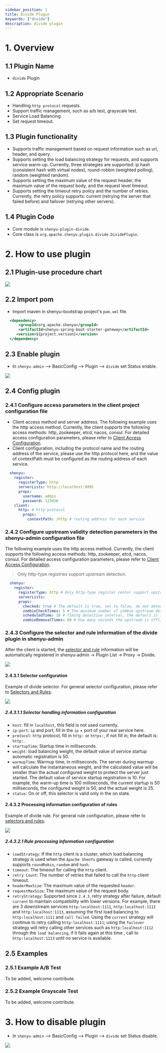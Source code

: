 ```yaml
---
sidebar_position: 1
title: Divide Plugin
keywords: ["divide"]
description: divide plugin
---
```


# 1. Overview

## 1.1 Plugin Name

* `divide` Plugin

## 1.2 Appropriate Scenario

* Handling `http protocol` requests.
* Support traffic management, such as a/b test, grayscale test.
* Service Load Balancing.
* Set request timeout.

## 1.3 Plugin functionality

* Supports traffic management based on request information such as uri, header, and query.
* Supports setting the load balancing strategy for requests, and supports service warm-up. Currently, three strategies are supported: ip hash (consistent hash with virtual nodes), round-robbin (weighted polling), random (weighted random).
* Supports setting the maximum value of the request header, the maximum value of the request body, and the request level timeout.
* Supports setting the timeout retry policy and the number of retries. Currently, the retry policy supports: current (retrying the server that failed before) and failover (retrying other servers).

## 1.4 Plugin Code

* Core module is ```shenyu-plugin-divide```.
* Core class is ```org.apache.shenyu.plugin.divide.DividePlugin```.

# 2. How to use plugin

## 2.1 Plugin-use procedure chart

![](/img/shenyu/plugin/divide/procedure-en.png)

## 2.2 Import pom

- Import maven in shenyu-bootstrap project's `pom.xml` file.

```xml
  <dependency>
      <groupId>org.apache.shenyu</groupId>
      <artifactId>shenyu-spring-boot-starter-gateway</artifactId>
     <version>${project.version}</version>
  </dependency>
```

## 2.3 Enable plugin

- In `shenyu-admin` --> BasicConfig --> Plugin --> `divide` set Status enable.

![](/img/shenyu/plugin/divide/enable-en.png)

## 2.4 Config plugin

### 2.4.1 Configure access parameters in the client project configuration file

* Client access method and server address. The following example uses the http access method. Currently, the client supports the following access methods: http, zookeeper, etcd, nacos, consul. For detailed access configuration parameters, please refer to [Client Access Configuration](../../user-guide/register-center-access).
* Client configuration, including the protocol name and the routing address of the service, please use the http protocol here, and the value of contextPath must be configured as the routing address of each service.

```yaml
  shenyu:
    register:
      registerType: http
      serverLists: http://localhost:9095
      props:
        username: admin
        password: 123456
    client:
      http: # http protocol
        props:
          contextPath: /http # routing address for each service
```      

### 2.4.2 Configure upstream validity detection parameters in the shenyu-admin configuration file

The following example uses the http access method. Currently, the client supports the following access methods: http, zookeeper, etcd, nacos, consul. For detailed access configuration parameters, please refer to [Client Access Configuration](../../user-guide/register-center-access).
> Only http-type registries support upstream detection.

```yaml
  shenyu:
    register:
      registerType: http # Only http-type register center support upstream detection.
      serverLists: 
      props:
        checked: true # The default is true, set to false, do not detect.
        zombieCheckTimes: 5 # The maximum number of zombie upstream detections. If it exceeds 5 times, its validity will no longer be detected. The default value is 5.
        scheduledTime: 10 # Timing detection interval, the default is 10 seconds.
        zombieRemovalTimes: 60 # How many seconds the upstream is offline to be considered as a zombie upstream, the default is 60 seconds.
```

### 2.4.3 Configure the selector and rule information of the divide plugin in shenyu-admin

After the client is started, the [selector and rule](../../user-guide/admin-usage/selector-and-rule) information will be automatically registered in shenyu-admin -> Plugin List -> Proxy -> Divide.

![](/img/shenyu/plugin/divide/select-and-rule-en.png)

#### 2.4.3.1 Selector configuration

Example of divide selector. For general selector configuration, please refer to [Selectors and Rules](../../user-guide/admin-usage/selector-and-rule).

![](/img/shenyu/plugin/divide/selector-en.png)

##### 2.4.3.1.1 Selector handling information configuration

- `host`: fill in `localhost`, this field is not used currently.
- `ip:port`: `ip` and port, fill in the `ip` + port of your real service here.
- `protocol`: `http` protocol, fill in `http:` or `https:`, if not fill in, the default is: `http:`.
- `startupTime`: Startup time in milliseconds.
- `weight`: load balancing weight, the default value of service startup automatic registration is 50.
- `warmupTime`: Warmup time, in milliseconds. The server during warmup will calculate the instantaneous weight, and the calculated value will be smaller than the actual configured weight to protect the server just started. The default value of service startup registration is 10. For example, the warm-up time is 100 milliseconds, the current startup is 50 milliseconds, the configured weight is 50, and the actual weight is 25.
- `status`: On or off, this selector is valid only in the on state.

#### 2.4.3.2 Processing information configuration of rules

Example of divide rule. For general rule configuration, please refer to [selectors and rules](../../user-guide/admin-usage/selector-and-rule).

![](/img/shenyu/plugin/divide/rule-en.png)

##### 2.4.3.2.1 Rule processing information configuration

- `loadStrategy`: If the `http` client is a cluster, which load balancing strategy is used when the `Apache ShenYu` gateway is called, currently supports `roundRobin`, `random` and `hash`.
- `timeout`: The timeout for calling the `http` client.
- `retry Count`: The number of retries that failed to call the `http` client timeout.
- `headerMaxSize`: The maximum value of the requested `header`.
- `requestMaxSize`: The maximum value of the request body.
- `retryStrategy`: Supported since `2.4.3`, retry strategy after failure, default `current` to maintain compatibility with lower versions. For example, there are 3 downstream services `http:localhost:1111`, `http:localhost:1112` and `http:localhost:1113`, assuming the first load balancing to `http:localhost:1111` and `call failed`. Using the `current` strategy will continue to retry calling `http:localhost:1111`; using the `failover` strategy will retry calling other services such as `http:localhost:1112` through the `load balancing`, if it fails again at this time , call to `http:localhost:1113` until no service is available.

## 2.5 Examples

### 2.5.1 Example A/B Test

To be added, welcome contribute.

### 2.5.2 Example Grayscale Test

To be added, welcome contribute.

# 3. How to disable plugin

- In `shenyu-admin` --> BasicConfig --> Plugin --> `divide` set Status disable.

![](/img/shenyu/plugin/divide/disable-en.png)
